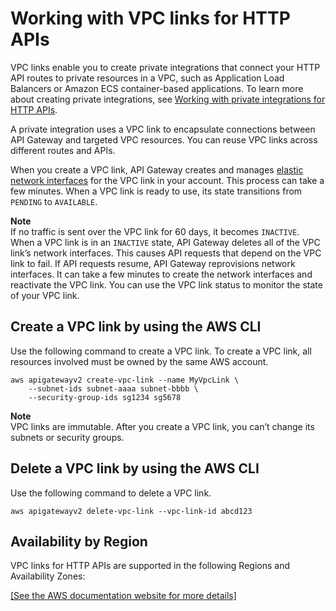 # Working with VPC links for HTTP APIs<a name="http-api-vpc-links"></a>

VPC links enable you to create private integrations that connect your HTTP API routes to private resources in a VPC, such as Application Load Balancers or Amazon ECS container\-based applications\. To learn more about creating private integrations, see [Working with private integrations for HTTP APIs](http-api-develop-integrations-private.md)\.

A private integration uses a VPC link to encapsulate connections between API Gateway and targeted VPC resources\. You can reuse VPC links across different routes and APIs\.

When you create a VPC link, API Gateway creates and manages [elastic network interfaces](https://docs.aws.amazon.com/vpc/latest/userguide/VPC_ElasticNetworkInterfaces.html) for the VPC link in your account\. This process can take a few minutes\. When a VPC link is ready to use, its state transitions from `PENDING` to `AVAILABLE`\. 

**Note**  
If no traffic is sent over the VPC link for 60 days, it becomes `INACTIVE`\. When a VPC link is in an `INACTIVE` state, API Gateway deletes all of the VPC link’s network interfaces\. This causes API requests that depend on the VPC link to fail\. If API requests resume, API Gateway reprovisions network interfaces\. It can take a few minutes to create the network interfaces and reactivate the VPC link\. You can use the VPC link status to monitor the state of your VPC link\.

## Create a VPC link by using the AWS CLI<a name="http-api-vpc-links-create"></a>

Use the following command to create a VPC link\. To create a VPC link, all resources involved must be owned by the same AWS account\.

```
aws apigatewayv2 create-vpc-link --name MyVpcLink \
    --subnet-ids subnet-aaaa subnet-bbbb \
    --security-group-ids sg1234 sg5678
```

**Note**  
VPC links are immutable\. After you create a VPC link, you can’t change its subnets or security groups\.

## Delete a VPC link by using the AWS CLI<a name="http-api-vpc-links-delete"></a>

Use the following command to delete a VPC link\.

```
aws apigatewayv2 delete-vpc-link --vpc-link-id abcd123
```

## Availability by Region<a name="http-api-vpc-link-availability"></a>

VPC links for HTTP APIs are supported in the following Regions and Availability Zones:

[\[See the AWS documentation website for more details\]](http://docs.aws.amazon.com/apigateway/latest/developerguide/http-api-vpc-links.html)